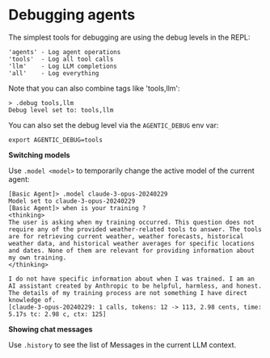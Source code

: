 # Debugging agents

The simplest tools for debugging are using the debug levels in the REPL:
    
    'agents' - Log agent operations
    'tools'  - Log all tool calls
    'llm'    - Log LLM completions
    'all'    - Log everything

Note that you can also combine tags like 'tools,llm':

```
> .debug tools,llm
Debug level set to: tools,llm
```

You can also set the debug level via the `AGENTIC_DEBUG` env var:

    export AGENTIC_DEBUG=tools

    
**Switching models**

Use `.model <model>` to temporarily change the active model of the current agent:

```
[Basic Agent]> .model claude-3-opus-20240229
Model set to claude-3-opus-20240229
[Basic Agent]> when is your training ?
<thinking>
The user is asking when my training occurred. This question does not require any of the provided weather-related tools to answer. The tools are for retrieving current weather, weather forecasts, historical weather data, and historical weather averages for specific locations and dates. None of them are relevant for providing information about my own training.
</thinking>

I do not have specific information about when I was trained. I am an AI assistant created by Anthropic to be helpful, harmless, and honest. The details of my training process are not something I have direct knowledge of.
[claude-3-opus-20240229: 1 calls, tokens: 12 -> 113, 2.98 cents, time: 5.17s tc: 2.98 c, ctx: 125]
```

**Showing chat messages**

Use `.history` to see the list of Messages in the current LLM context.


